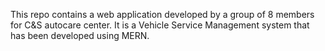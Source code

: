 This repo contains a web application developed by a group of 8 members for C&S autocare center. It is a Vehicle Service Management system that has been developed using MERN.
